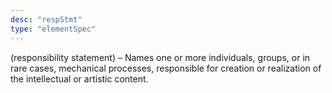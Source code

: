 ```yaml
---
desc: "respStmt"
type: "elementSpec"
---
```


(responsibility statement) – Names one or more individuals, groups, or in rare cases,
mechanical processes, responsible for creation or realization of the intellectual
or
artistic content.